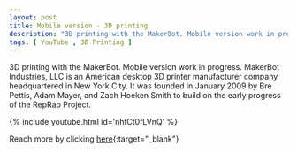 ```yaml
---
layout: post
title: Mobile version - 3D printing
description: "3D printing with the MakerBot. Mobile version work in progress"
tags: [ YouTube , 3D Printing ]
---
```


3D printing with the MakerBot. Mobile version work in progress. MakerBot Industries, LLC is an American desktop 3D printer manufacturer company headquartered in New York City. It was founded in January 2009 by Bre Pettis, Adam Mayer, and Zach Hoeken Smith to build on the early progress of the RepRap Project.

{% include youtube.html id='nhtCt0fLVnQ' %}

Reach more by clicking [here](https://www.youtube.com/channel/UCCoJksLKmc7Kg78z7Y7U4iA){:target="_blank"} 